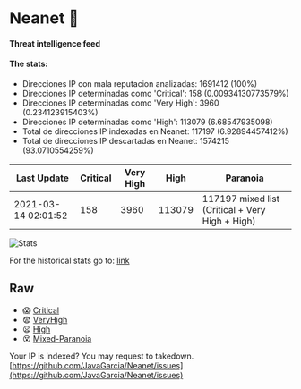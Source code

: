 # Neanet :hocho:
#### Threat intelligence feed
#### The stats:

- Direcciones IP con mala reputacion analizadas: 1691412 (100%)
- Direcciones IP determinadas como 'Critical':  158 (0.00934130773579%)
- Direcciones IP determinadas como 'Very High':  3960 (0.234123915403%)
- Direcciones IP determinadas como 'High':  113079 (6.68547935098)
- Total de direcciones IP indexadas en Neanet:  117197 (6.92894457412%)
- Total de direcciones IP descartadas en Neanet:  1574215 (93.0710554259%)

| Last Update | Critical | Very High | High | Paranoia |
| --- | --- | --- | --- | --- |
| 2021-03-14 02:01:52 | 158 | 3960 | 113079 | 117197 mixed list (Critical + Very High + High)|

![Stats](https://docs.google.com/spreadsheets/d/e/2PACX-1vSnaNMIXVabIpDJjufMlzH7poXnshF3mgd8Is1g9ytUEzVsP5my4Trn8f-xkoLLQ38xpL3HtmUexLo6/pubchart?oid=501124687&format=image)

For the historical stats go to: [link](/stats.csv)
## Raw
- :scream: [Critical](https://raw.githubusercontent.com/JavaGarcia/Neanet/master/blacklists/neanet_critical.txt)
- :fearful: [VeryHigh](https://raw.githubusercontent.com/JavaGarcia/Neanet/master/blacklists/neanet_veryHigh.txtt)
- :frowning: [High](https://raw.githubusercontent.com/JavaGarcia/Neanet/master/blacklists/neanet_high.txt)
- :dizzy_face: [Mixed-Paranoia](https://raw.githubusercontent.com/JavaGarcia/Neanet/master/blacklists/neanet_all.txt)


Your IP is indexed? You may request to takedown. [https://github.com/JavaGarcia/Neanet/issues](https://github.com/JavaGarcia/Neanet/issues)















































































































































































































































































































































































































































































































































































































































































































































































































































































































































































































































































































































































































































































































































































































































































































































































































































































































































































































































































































































































































































































































































































































































































































































































































































































































































































































































































































































































































































































































































































































































































































































































































































































































































































































































































































































































































































































































































































































































































































































































































































































































































































































































































































































































































































































































































































































































































































































































































































































































































































































































